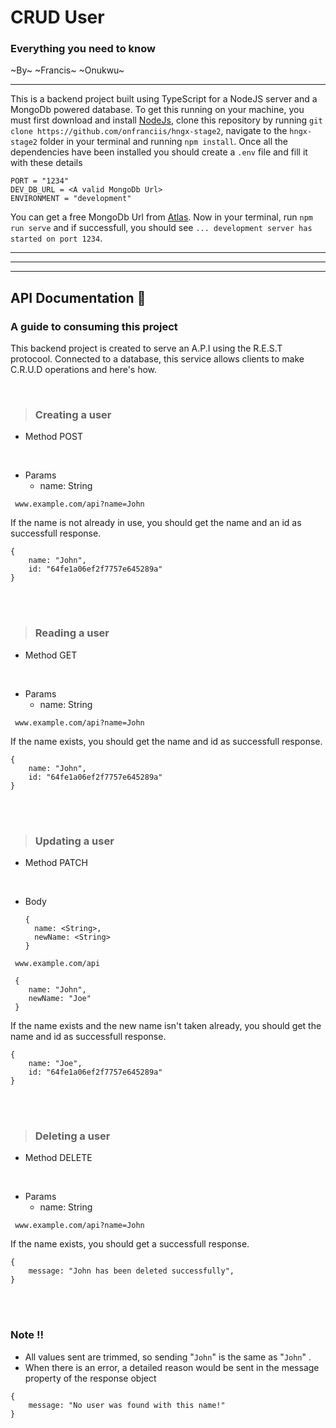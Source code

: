# CRUD User

### Everything you need to know

~By~ ~Francis~ ~Onukwu~

---

This is a backend project built using TypeScript for a NodeJS server and a MongoDb powered database. To get this running on your machine, you must first download and install [NodeJs](https://nodejs.org/en/download), clone this repository by running
`git clone https://github.com/onfranciis/hngx-stage2`, navigate to the `hngx-stage2` folder in your terminal and running `npm install`. Once all the dependencies have been installed you should create a `.env` file and fill it with these details

```
PORT = "1234"
DEV_DB_URL = <A valid MongoDb Url>
ENVIRONMENT = "development"
```

You can get a free MongoDb Url from [Atlas](https://www.mongodb.com/atlas/database). Now in your terminal, run `npm run serve` and if successfull, you should see `... development server has started on port 1234`.

---

---

---

## API Documentation :memo:

### A guide to consuming this project

This backend project is created to serve an A.P.I using the R.E.S.T protocool. Connected to a database, this service allows clients to make C.R.U.D operations and here's how.

<br>

> ### Creating a user

- Method
  POST

<br>

- Params
  - name: String

```
 www.example.com/api?name=John
```

If the name is not already in use, you should get the name and an id as successfull response.

```
{
    name: "John",
    id: "64fe1a06ef2f7757e645289a"
}
```

<br>
<br>

> ### Reading a user

- Method
  GET

<br>

- Params
  - name: String

```
 www.example.com/api?name=John
```

If the name exists, you should get the name and id as successfull response.

```
{
    name: "John",
    id: "64fe1a06ef2f7757e645289a"
}
```

<br>
<br>

> ### Updating a user

- Method
  PATCH

<br>

- Body
  ```
  {
    name: <String>,
    newName: <String>
  }
  ```

```
 www.example.com/api

 {
    name: "John",
    newName: "Joe"
 }
```

If the name exists and the new name isn't taken already, you should get the name and id as successfull response.

```
{
    name: "Joe",
    id: "64fe1a06ef2f7757e645289a"
}
```

<br>
<br>

> ### Deleting a user

- Method
  DELETE

<br>

- Params
  - name: String

```
 www.example.com/api?name=John
```

If the name exists, you should get a successfull response.

```
{
    message: "John has been deleted successfully",
}
```

<br>
<br>

### Note :bangbang:

- All values sent are trimmed, so sending "`John`" is the same as "`John`" .
- When there is an error, a detailed reason would be sent in the message property of the response object

```
{
    message: "No user was found with this name!"
}
```
